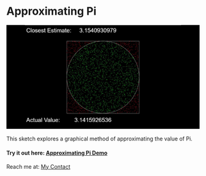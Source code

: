 # Approximating Pi

![Appoximating Pi Thumbnail](https://github.com/SourabhPati/Exploring-Processing/blob/master/ApproximatingPI/AP.png)

This sketch explores a graphical method of approximating the value of Pi.

#### Try it out here: [Approximating Pi Demo](http://sourabhpati.ml/Approximating%20PI)

Reach me at: [My Contact](http://sourabhpati.ml/#contact)
